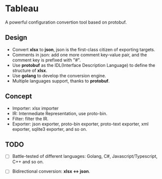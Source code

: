 # Tableau
A powerful configuration convertion tool based on protobuf.

## Design
- Convert **xlsx** to **json**, json is the first-class citizen of exporting targets.
- Comments in json: add one more comment key-value pair, and the comment key is prefixed with "#".
- Use **protobuf** as the IDL(Interface Description Language) to define the structure of **xlsx**.
- Use **golang** to develop the conversion engine.
- Multiple languages support, thanks to **protobuf**.

## Concept
- Importer: xlsx importer
- IR: Intermediate Representation, use proto-bin.
- Filter: filter the IR.
- Exporter: json exporter, proto-bin exporter, proto-text exporter, xml exporter, sqlite3 exporter, and so on.

## TODO
- [ ] Battle-tested of different languages: Golang, C#, Javascript/Typescript, C++ and so on.
- [ ] Bidirectional conversion: **xlsx <-> json**.

